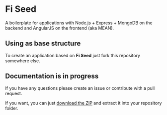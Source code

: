 # Fi Seed
A boilerplate for applications with Node.js + Express + MongoDB on the backend and AngularJS on the frontend (aka MEAN).

## Using as base structure
To create an application based on **Fi Seed** just fork this repository somewhere else.

## Documentation is in progress
If you have any questions please create an issue or contribute with a pull request.

If you want, you can just [download the ZIP](https://github.com/FinalDevStudio/fi-seed/archive/master.zip) and extract it into your repository folder.
